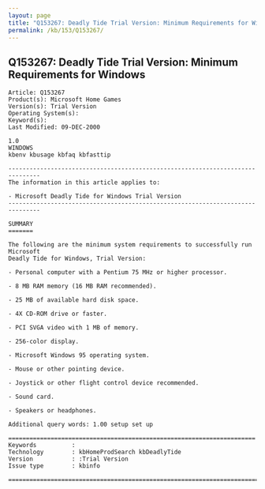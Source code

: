 ```yaml
---
layout: page
title: "Q153267: Deadly Tide Trial Version: Minimum Requirements for Windows"
permalink: /kb/153/Q153267/
---
```


## Q153267: Deadly Tide Trial Version: Minimum Requirements for Windows

	Article: Q153267
	Product(s): Microsoft Home Games
	Version(s): Trial Version
	Operating System(s): 
	Keyword(s): 
	Last Modified: 09-DEC-2000
	
	1.0
	WINDOWS
	kbenv kbusage kbfaq kbfasttip
	
	-------------------------------------------------------------------------------
	The information in this article applies to:
	
	- Microsoft Deadly Tide for Windows Trial Version 
	-------------------------------------------------------------------------------
	
	SUMMARY
	=======
	
	The following are the minimum system requirements to successfully run Microsoft
	Deadly Tide for Windows, Trial Version:
	
	- Personal computer with a Pentium 75 MHz or higher processor.
	
	- 8 MB RAM memory (16 MB RAM recommended).
	
	- 25 MB of available hard disk space.
	
	- 4X CD-ROM drive or faster.
	
	- PCI SVGA video with 1 MB of memory.
	
	- 256-color display.
	
	- Microsoft Windows 95 operating system.
	
	- Mouse or other pointing device.
	
	- Joystick or other flight control device recommended.
	
	- Sound card.
	
	- Speakers or headphones.
	
	Additional query words: 1.00 setup set up
	
	======================================================================
	Keywords          :  
	Technology        : kbHomeProdSearch kbDeadlyTide
	Version           : :Trial Version
	Issue type        : kbinfo
	
	=============================================================================
	
